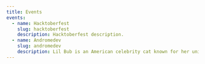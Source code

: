 ```yaml
---
title: Events
events:
  - name: Hacktoberfest
    slug: hacktoberfest
    description: Hacktoberfest description.
  - name: Andromedev
    slug: andromedev
    description: Lil Bub is an American celebrity cat known for her unique appearance.
---
```

